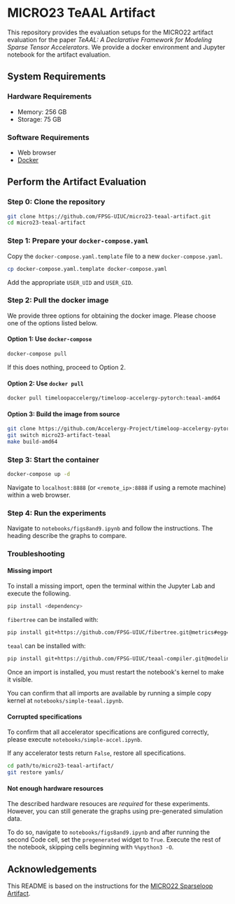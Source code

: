 # MICRO23 TeAAL Artifact

This repository provides the evaluation setups for the MICRO22 artifact evaluation for the paper *TeAAL: A Declarative Framework for Modeling Sparse Tensor Accelerators*. We provide a docker environment and Jupyter notebook for the artifact evaluation.

## System Requirements

### Hardware Requirements

- Memory: 256 GB
- Storage: 75 GB

### Software Requirements

- Web browser
- [Docker](https://www.docker.com/products/docker-desktop/)

## Perform the Artifact Evaluation

### Step 0: Clone the repository

```bash
git clone https://github.com/FPSG-UIUC/micro23-teaal-artifact.git
cd micro23-teaal-artifact
```

### Step 1: Prepare your `docker-compose.yaml`

Copy the `docker-compose.yaml.template` file to a new `docker-compose.yaml`.

```bash
cp docker-compose.yaml.template docker-compose.yaml
```

Add the appropriate `USER_UID` and `USER_GID`.

### Step 2: Pull the docker image

We provide three options for obtaining the docker image. Please choose one of the options listed below.

#### Option 1: Use `docker-compose`

```bash
docker-compose pull
```

If this does nothing, proceed to Option 2.

#### Option 2: Use `docker pull`

```bash
docker pull timeloopaccelergy/timeloop-accelergy-pytorch:teaal-amd64
```

#### Option 3: Build the image from source

```bash
git clone https://github.com/Accelergy-Project/timeloop-accelergy-pytorch.git
git switch micro23-artifact-teaal
make build-amd64
```

### Step 3: Start the container

```bash
docker-compose up -d
```

Navigate to `localhost:8888` (or `<remote_ip>:8888` if using a remote machine) within a web browser.

### Step 4: Run the experiments

Navigate to `notebooks/figs8and9.ipynb` and follow the instructions. The heading describe the graphs to compare.

### Troubleshooting

#### Missing import

To install a missing import, open the terminal within the Jupyter Lab and execute the following.

```bash
pip install <dependency>
```

`fibertree` can be installed with:

```bash
pip install git+https://github.com/FPSG-UIUC/fibertree.git@metrics#egg=fiber-tree
```

`teaal` can be installed with:

```bash
pip install git+https://github.com/FPSG-UIUC/teaal-compiler.git@modeling#egg=teaal
```

Once an import is installed, you must restart the notebook's kernel to make it visible.

You can confirm that all imports are available by running a simple copy kernel at `notebooks/simple-teaal.ipynb`.

#### Corrupted specifications

To confirm that all accelerator specifications are configured correctly, please execute `notebooks/simple-accel.ipynb`.

If any accelerator tests return `False`, restore all specifications.

```bash
cd path/to/micro23-teaal-artifact/
git restore yamls/
```

#### Not enough hardware resources

The described hardware resouces are *required* for these experiments. However, you can still generate the graphs using pre-generated simulation data.

To do so, navigate to `notebooks/figs8and9.ipynb` and after running the second Code cell, set the `pregenerated` widget to `True`. Execute the rest of the notebook, skipping cells beginning with `%%python3 -O`.

## Acknowledgements

This README is based on the instructions for the [MICRO22 Sparseloop Artifact](https://github.com/Accelergy-Project/micro22-sparseloop-artifact/).
